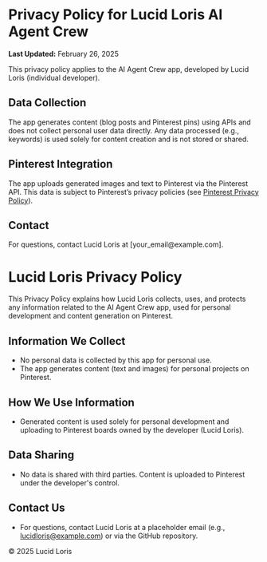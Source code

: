 <!DOCTYPE html>
<html lang="en">
<head>
    <meta charset="UTF-8">
    <title>Lucid Loris Privacy Policy</title>
</head>
<body>
    <h1>Privacy Policy for Lucid Loris AI Agent Crew</h1>
    <p><strong>Last Updated:</strong> February 26, 2025</p>
    <p>This privacy policy applies to the AI Agent Crew app, developed by Lucid Loris (individual developer).</p>
    <h2>Data Collection</h2>
    <p>The app generates content (blog posts and Pinterest pins) using APIs and does not collect personal user data directly. Any data processed (e.g., keywords) is used solely for content creation and is not stored or shared.</p>
    <h2>Pinterest Integration</h2>
    <p>The app uploads generated images and text to Pinterest via the Pinterest API. This data is subject to Pinterest’s privacy policies (see <a href="https://policy.pinterest.com/en/privacy-policy">Pinterest Privacy Policy</a>).</p>
    <h2>Contact</h2>
    <p>For questions, contact Lucid Loris at [your_email@example.com].</p>
</body>
</html>

# Lucid Loris Privacy Policy

This Privacy Policy explains how Lucid Loris collects, uses, and protects any information related to the AI Agent Crew app, used for personal development and content generation on Pinterest.

## Information We Collect
- No personal data is collected by this app for personal use.
- The app generates content (text and images) for personal projects on Pinterest.

## How We Use Information
- Generated content is used solely for personal development and uploading to Pinterest boards owned by the developer (Lucid Loris).

## Data Sharing
- No data is shared with third parties. Content is uploaded to Pinterest under the developer's control.

## Contact Us
- For questions, contact Lucid Loris at a placeholder email (e.g., lucidloris@example.com) or via the GitHub repository.

© 2025 Lucid Loris
